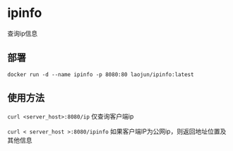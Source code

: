 # ipinfo
查询ip信息

## 部署

```docker run -d --name ipinfo -p 8080:80 laojun/ipinfo:latest```

## 使用方法

```curl <server_host>:8080/ip``` 仅查询客户端ip

```curl < server_host >:8080/ipinfo```  如果客户端IP为公网ip，则返回地址位置及其他信息
